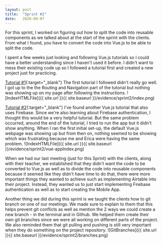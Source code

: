 ```yaml
---
layout: post
title:  "Sprint #2"
date:   2020-09-07
---
```

For this sprint, I worked on figuring out how to split the code into reusable components as we talked about at the start of the sprint with the clients. From what I found, you have to convert the code into Vue.js to be able to split the code.

I spent a few weeks just looking and following Vue.js tutorials so I could have a better understanding since I haven't used it before. I didn't want to mess their existing code up so I followed a tutorial first and created a new project just for practicing.

[Tutorial #1](https://code-maze.com/vue-js-series/){:target="_blank"}
The first tutorial I followed didn't really go well. I got up to the the Routing and Navigation part of the tutorial but nothing was showing up on my page after following the instructions.
![IndexHTMLFile]({{ site.url }}{{ site.baseurl }}/evidence/sprint2/index.png)

[Tutorial #2](https://savvyapps.com/blog/definitive-guide-building-web-app-vuejs-firebase){:target="_blank"}
I've found another Vue.js tutorial that also uses Firebase. Since we're also learning about Firebase authentication, I thought this would be a very helpful tutorial. But the same problem occurred, around the end of the tutorial, I tried to run the app but it didn't show anything. When I ran the first initial set-up, the default Vue.js webpage was showing up but from then on, nothing seemed to be showing which was frustrating because me and Erica were having the same problem.
![IndexHTMLFile]({{ site.url }}{{ site.baseurl }}/evidence/sprint2/vue-appIndex.png)

When we had our last meeting (just for this Sprint) with the clients, along with their teacher, we established that they didn't want the code to be converted to Vue.js as well as to divide the code into reusable components because it seemed like they didn't have time to do that, there were more important things they wanted to achieve such as implementing Airtable into their project. Instead, they wanted us to just start implementing Firebase authentication as well as to start creating the Mobile App.

Another thing we did during this sprint is we taught the clients how to git branch on one of our meetings. We made sure to explain to them that this helps prevent git conflicts as well as mention the 2 ways we could create a new branch - in the terminal and in Github. We helped them create their own git branches since we were all working on different parts of the project. We also reminded them that git pulling and pushing is still very important when they do something on the project repository.
![GitBranches]({{ site.url }}{{ site.baseurl }}/evidence/sprint2/branches.png)